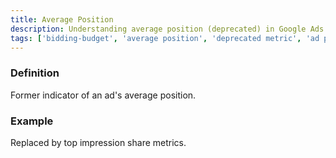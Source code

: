 ```yaml
---
title: Average Position
description: Understanding average position (deprecated) in Google Ads
tags: ['bidding-budget', 'average position', 'deprecated metric', 'ad position', 'impression share', 'google ads']
---
```


### Definition
Former indicator of an ad's average position.

### Example
Replaced by top impression share metrics.